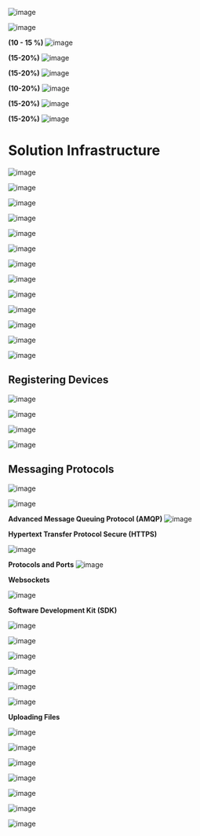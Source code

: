 ![image](https://user-images.githubusercontent.com/24469318/209901410-bfd99045-d609-412b-a999-ed37ac2c4283.png)



![image](https://user-images.githubusercontent.com/24469318/209901759-92b83fc0-bfac-48a3-8e61-0b4e0eca9f56.png)

**(10 - 15 %)**
![image](https://user-images.githubusercontent.com/24469318/209901785-0f99ece8-b5b0-41dd-9b48-dd59a8b45de5.png)

**(15-20%)**
![image](https://user-images.githubusercontent.com/24469318/209901826-c9002143-45ad-4ddf-bd8d-30403934a3ff.png)

**(15-20%)**
![image](https://user-images.githubusercontent.com/24469318/209901919-17602072-0db7-4f75-93d5-cc4eed38b158.png)

**(10-20%)**
![image](https://user-images.githubusercontent.com/24469318/209901954-f1f826c7-74c4-46ff-8f10-37402a17757d.png)

**(15-20%)**
![image](https://user-images.githubusercontent.com/24469318/209901993-0af3a7b9-3ab2-46e0-9228-4a8fd9aea2e9.png)


**(15-20%)**
![image](https://user-images.githubusercontent.com/24469318/209902019-2332f009-5680-46dc-aa5b-0fdd2a7caf80.png)


# Solution Infrastructure
![image](https://user-images.githubusercontent.com/24469318/209902514-9f9d032c-74f3-47f6-bea8-e6e27165338a.png)

![image](https://user-images.githubusercontent.com/24469318/209903259-7b1c9345-4cd1-474e-8908-3b2fde1d1f25.png)


![image](https://user-images.githubusercontent.com/24469318/209903305-d3ab434a-4362-4c12-a3cd-871b1d1eb6bc.png)

![image](https://user-images.githubusercontent.com/24469318/209903561-22e9c898-60f3-44aa-bb81-3cdc3d07813b.png)


![image](https://user-images.githubusercontent.com/24469318/209903612-18f5e892-af3c-4655-8155-a36de5e17dd2.png)


![image](https://user-images.githubusercontent.com/24469318/209903640-45e38246-0a4d-4a15-a88d-0d6a7a530f33.png)

![image](https://user-images.githubusercontent.com/24469318/209903664-8075eb6f-34af-4248-9c1a-481dc49ac02d.png)

![image](https://user-images.githubusercontent.com/24469318/209903694-c445f69e-b44c-4938-b249-743d73b7df51.png)

![image](https://user-images.githubusercontent.com/24469318/209903722-2483584b-6d54-4b75-83f9-e657865bb58a.png)

![image](https://user-images.githubusercontent.com/24469318/209903771-1424c055-388e-4097-b6d9-db63f202530e.png)

![image](https://user-images.githubusercontent.com/24469318/209903814-e50af981-db28-4417-8835-145ced604cd1.png)


![image](https://user-images.githubusercontent.com/24469318/209903830-a3db695f-cb6a-43c6-a630-43c7abbc733f.png)


![image](https://user-images.githubusercontent.com/24469318/209903853-8cd616f0-ccaa-4f49-9821-10dd3150dd3d.png)

## Registering Devices

![image](https://user-images.githubusercontent.com/24469318/209903904-c3dec848-355b-417a-a8de-8e0ccbbbe2b8.png)



![image](https://user-images.githubusercontent.com/24469318/209903964-49ae5926-1bfe-4740-a43c-02e277dff6f4.png)

![image](https://user-images.githubusercontent.com/24469318/209904024-aef2c369-065e-44b8-b175-e92e55a2cd67.png)


![image](https://user-images.githubusercontent.com/24469318/209904077-42e651c8-227e-4468-b591-38158dd87e65.png)


## Messaging Protocols

![image](https://user-images.githubusercontent.com/24469318/209904204-08bed42e-c0d7-4043-88a0-57b2e33b86f2.png)


![image](https://user-images.githubusercontent.com/24469318/209904237-cb840585-0bcf-439a-9029-cd5b00964662.png)

**Advanced Message Queuing Protocol (AMQP)**
![image](https://user-images.githubusercontent.com/24469318/209904261-1b4a5735-b882-4f3d-9616-637ad24866a1.png)


**Hypertext Transfer Protocol Secure (HTTPS)**

![image](https://user-images.githubusercontent.com/24469318/209904332-51b17e9c-efb7-4f7f-bc8d-e56eee437337.png)


**Protocols and Ports**
![image](https://user-images.githubusercontent.com/24469318/209904371-f14a3644-e430-4369-b2bb-df51107dcd20.png)


**Websockets**

![image](https://user-images.githubusercontent.com/24469318/209904447-359356fa-7f08-400c-857f-b8d42219a42f.png)


**Software Development Kit (SDK)**

![image](https://user-images.githubusercontent.com/24469318/209904545-857c5bc7-0b82-4f5b-8b5e-b5cb6b209249.png)

![image](https://user-images.githubusercontent.com/24469318/209904575-36cf5fc9-6fdd-4ec7-91e4-ff00ff363179.png)


![image](https://user-images.githubusercontent.com/24469318/209904643-72d05cf2-428a-45c2-a162-c4d3a2e27641.png)


![image](https://user-images.githubusercontent.com/24469318/209904676-9deecc8f-2fae-47fd-9312-0ac855c9cba3.png)


![image](https://user-images.githubusercontent.com/24469318/209904748-585bc174-f380-4b07-9699-9b46a72ba383.png)


![image](https://user-images.githubusercontent.com/24469318/209904774-1b6d0544-bbc5-4152-bd66-4a8f10196cf4.png)

**Uploading Files**

![image](https://user-images.githubusercontent.com/24469318/209904814-013f01dc-0f11-4040-8ff3-e61b93d9c251.png)


![image](https://user-images.githubusercontent.com/24469318/209904849-15dddf48-a8a6-44d2-8f9c-d5fa050c53cd.png)

![image](https://user-images.githubusercontent.com/24469318/209904874-589ec9d5-6da9-4ebd-a9c6-3b85e37197eb.png)


![image](https://user-images.githubusercontent.com/24469318/209904901-629a5911-9f69-4f21-a88e-5bb64d2c3080.png)



![image](https://user-images.githubusercontent.com/24469318/209904955-5c9eb049-eadd-4e2f-af30-3ebbe5a594b2.png)


![image](https://user-images.githubusercontent.com/24469318/209905015-937e6b98-9264-4c03-8110-87f0c0589a3d.png)

![image](https://user-images.githubusercontent.com/24469318/209905069-f9cedcc1-cf29-47f5-9201-2e5a6f01d97c.png)


